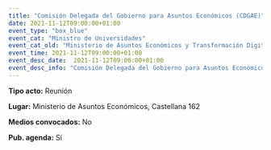 ```yaml
---
title: "Comisión Delegada del Gobierno para Asuntos Económicos (CDGAE)"
date: 2021-11-12T09:00:00+01:00
event_type: "box_blue" 
event_cat: "Ministro de Universidades"
event_cat_old: "Ministerio de Asuntos Económicos y Transformación Digital"
event_time: 2021-11-12T09:00:00+01:00
event_desc_date:  2021-11-12T09:00:00+01:00
event_desc_info: "Comisión Delegada del Gobierno para Asuntos Económicos (CDGAE)"
---
```

<p class="card-light list_schedule_description"><b>Tipo acto:</b> Reunión
</p>
<p class="card-light list_schedule_description"><b>Lugar:</b> Ministerio de Asuntos Económicos, Castellana 162
</p>
<p class="card-light list_schedule_description"><b>Medios convocados:</b> No
</p>
<p class="card-light list_schedule_description"><b>Pub. agenda:</b> Sí
</p>
